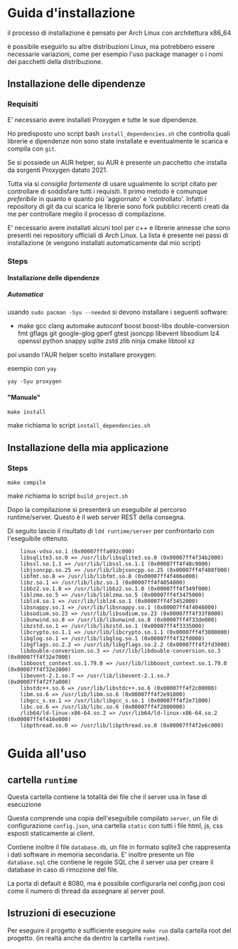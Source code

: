 # Guida d'installazione

il processo di installazione è pensato per Arch Linux con architettura x86_64

è possibile eseguirlo su altre distribuzioni Linux, ma potrebbero essere necessarie variazioni, come per esempio l'uso package manager o i nomi dei pacchetti della distribuzione.

## Installazione delle dipendenze

### Requisiti

E' necessario avere installati Proxygen e tutte le sue dipendenze.

Ho predisposto uno script bash `install_dependencies.sh` che controlla quali librerie e dipendenze non sono state installate e eventualmente le scarica e compila con `git`.

Se si possiede un AUR helper, su AUR è presente un pacchetto che installa da sorgenti Proxygen datato 2021.

Tutta via si *consiglia fortemente* di usare ugualmente lo script citato per controllare di soddisfare tutti i requisiti.
Il primo metodo è comunque *preferibile* in quanto è quanto più 'aggiornato' e 'controllato'.
Infatti i repository di git da cui scarica le librerie sono fork pubblici recenti creati da me per controllare meglio il processo di compilazione.

E' necessario avere installati alcuni tool per c++ e librerie annesse che sono presenti nei repository ufficiali di Arch Linux. La lista è presente nei passi di installazione (e vengono installati automaticamente dal mio script)

### Steps

#### Installazione delle dipendenze

##### Automatica

usando `sudo pacman -Syu --needed` si devono installare i seguenti software:

 - make gcc clang automake autoconf boost boost-libs double-conversion fmt gflags git google-glog gperf gtest jsoncpp libevent libsodium lz4 openssl python snappy sqlite zstd zlib ninja cmake libtool xz

poi usando l'AUR helper scelto installare proxygen:

esempio con `yay`
```
yay -Syu proxygen
```

#### "Manuale"

```
make install
```

make richiama lo script `install_dependencies.sh`

## Installazione della mia applicazione

### Steps

```
make compile
```

make richiama lo script `build_project.sh`

Dopo la compilazione si presenterà un eseguibile al percorso runtime/server. Questo è il web server REST della consegna.

Di seguito lascio il risultato di `ldd runtime/server` per confrontarlo con l'eseguibile ottenuto.
```
	linux-vdso.so.1 (0x00007fffa892c000)
	libsqlite3.so.0 => /usr/lib/libsqlite3.so.0 (0x00007ff4f34b2000)
	libssl.so.1.1 => /usr/lib/libssl.so.1.1 (0x00007ff4f40c9000)
	libjsoncpp.so.25 => /usr/lib/libjsoncpp.so.25 (0x00007ff4f408f000)
	libfmt.so.8 => /usr/lib/libfmt.so.8 (0x00007ff4f406e000)
	libz.so.1 => /usr/lib/libz.so.1 (0x00007ff4f4054000)
	libbz2.so.1.0 => /usr/lib/libbz2.so.1.0 (0x00007ff4f349f000)
	liblzma.so.5 => /usr/lib/liblzma.so.5 (0x00007ff4f3475000)
	liblz4.so.1 => /usr/lib/liblz4.so.1 (0x00007ff4f3452000)
	libsnappy.so.1 => /usr/lib/libsnappy.so.1 (0x00007ff4f4046000)
	libsodium.so.23 => /usr/lib/libsodium.so.23 (0x00007ff4f33f8000)
	libunwind.so.8 => /usr/lib/libunwind.so.8 (0x00007ff4f33de000)
	libzstd.so.1 => /usr/lib/libzstd.so.1 (0x00007ff4f3335000)
	libcrypto.so.1.1 => /usr/lib/libcrypto.so.1.1 (0x00007ff4f3000000)
	libglog.so.1 => /usr/lib/libglog.so.1 (0x00007ff4f32fd000)
	libgflags.so.2.2 => /usr/lib/libgflags.so.2.2 (0x00007ff4f2fd3000)
	libdouble-conversion.so.3 => /usr/lib/libdouble-conversion.so.3 (0x00007ff4f32e7000)
	libboost_context.so.1.79.0 => /usr/lib/libboost_context.so.1.79.0 (0x00007ff4f32e2000)
	libevent-2.1.so.7 => /usr/lib/libevent-2.1.so.7 (0x00007ff4f2f7a000)
	libstdc++.so.6 => /usr/lib/libstdc++.so.6 (0x00007ff4f2c00000)
	libm.so.6 => /usr/lib/libm.so.6 (0x00007ff4f2e91000)
	libgcc_s.so.1 => /usr/lib/libgcc_s.so.1 (0x00007ff4f2e71000)
	libc.so.6 => /usr/lib/libc.so.6 (0x00007ff4f2800000)
	/lib64/ld-linux-x86-64.so.2 => /usr/lib64/ld-linux-x86-64.so.2 (0x00007ff4f416e000)
	libpthread.so.0 => /usr/lib/libpthread.so.0 (0x00007ff4f2e6c000)
```

# Guida all'uso

## cartella `runtime`

Questa cartella contiene la totalità dei file che il server usa in fase di esecuzione

Questa comprende una copia dell'eseguibile compilato `server`, un file di configurazione `config.json`, una cartella `static` con tutti i file html, js, css esposti staticamente ai client.

Contiene inoltre il file `database.db`, un file in formato sqlite3 che rappresenta i dati software in memoria secondaria.
E' inoltre presente un file `database.sql` che contiene le regole SQL che il server usa per creare il database in caso di rimozione del file.

La porta di default è 8080, ma è possibile configurarla nel config.json così come il numero di thread da assegnare al server pool.

## Istruzioni di esecuzione

Per eseguire il progetto è sufficiente eseguire `make run` dalla cartella root del progetto. (in realtà anche da dentro la cartella `runtime`).


